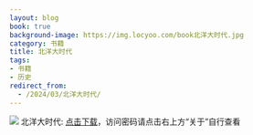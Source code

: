```yaml
---
layout: blog
book: true
background-image: https://img.locyoo.com/book北洋大时代.jpg
category: 书籍
title: 北洋大时代
tags:
- 书籍
- 历史
redirect_from:
  - /2024/03/北洋大时代/
---
```

![](https://img.locyoo.com/book北洋大时代.jpg)
北洋大时代: <a name = "ref1" href="https://url18.ctfile.com/f/50983618-1377644824-9d135b?p=3619">点击下载</a>，访问密码请点击右上方“关于”自行查看